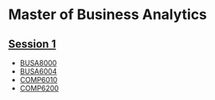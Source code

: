 # Master of Business Analytics

## [Session 1](https://www.google.com/)
* [BUSA8000](https://www.google.com/)
* [BUSA6004](https://www.google.com/)
* [COMP6010](https://www.google.com/)
* [COMP6200](https://www.google.com/)
